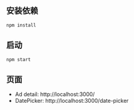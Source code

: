 ## 安装依赖
`npm install`

## 启动
`npm start`

## 页面
 - Ad detail: http://localhost:3000/
 - DatePicker: http://localhost:3000/date-picker
